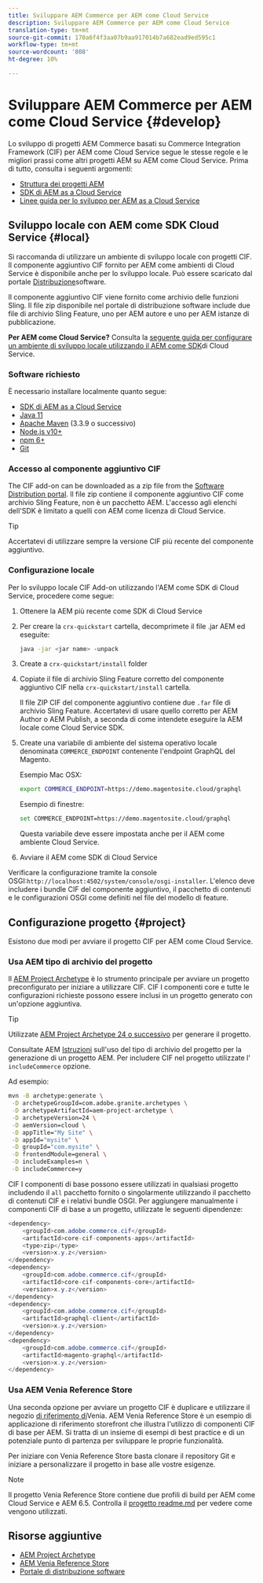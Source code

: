 ```yaml
---
title: Sviluppare AEM Commerce per AEM come Cloud Service
description: Sviluppare AEM Commerce per AEM come Cloud Service
translation-type: tm+mt
source-git-commit: 170a6f4f3aa07b9aa917014b7a682ead9ed595c1
workflow-type: tm+mt
source-wordcount: '808'
ht-degree: 10%

---
```



# Sviluppare AEM Commerce per AEM come Cloud Service {#develop}

Lo sviluppo di progetti AEM Commerce basati su Commerce Integration Framework (CIF) per AEM come Cloud Service segue le stesse regole e le migliori prassi come altri progetti AEM su AEM come Cloud Service. Prima di tutto, consulta i seguenti argomenti:

- [Struttura dei progetti AEM](https://docs.adobe.com/content/help/it-IT/experience-manager-cloud-service/implementing/developing/aem-project-content-package-structure.html)
- [SDK di AEM as a Cloud Service](https://docs.adobe.com/content/help/en/experience-manager-cloud-service/implementing/developing/aem-as-a-cloud-service-sdk.html)
- [Linee guida per lo sviluppo per AEM as a Cloud Service](https://docs.adobe.com/content/help/it-IT/experience-manager-cloud-service/implementing/developing/development-guidelines.html)

## Sviluppo locale con AEM come SDK Cloud Service {#local}

Si raccomanda di utilizzare un ambiente di sviluppo locale con progetti CIF. Il componente aggiuntivo CIF fornito per AEM come ambienti di Cloud Service è disponibile anche per lo sviluppo locale. Può essere scaricato dal portale [Distribuzione](https://experience.adobe.com/#/downloads/content/software-distribution/it/aemcloud.html)software.

Il componente aggiuntivo CIF viene fornito come archivio delle funzioni Sling. Il file zip disponibile nel portale di distribuzione software include due file di archivio Sling Feature, uno per AEM autore e uno per AEM istanze di pubblicazione.

**Per AEM come Cloud Service?** Consulta la [seguente guida per configurare un ambiente di sviluppo locale utilizzando il AEM come SDK](https://docs.adobe.com/content/help/en/experience-manager-learn/cloud-service/local-development-environment-set-up/overview.html)di Cloud Service.

### Software richiesto

È necessario installare localmente quanto segue:

- [SDK di AEM as a Cloud Service](https://docs.adobe.com/content/help/en/*experience-manager-learn/cloud-service/local-development-environment-set-up/aem-runtime.html#download-the-aem-as-a-cloud-service-sdk)
- [Java 11](https://downloads.experiencecloud.adobe.com/content/software-distribution/en/general.html)
- [Apache Maven](https://maven.apache.org/) (3.3.9 o successivo)
- [Node.js v10+](https://nodejs.org/en/)
- [npm 6+](https://www.npmjs.com/)
- [Git](https://git-scm.com/)

### Accesso al componente aggiuntivo CIF

The CIF add-on can be downloaded as a zip file from the [Software Distribution portal](https://experience.adobe.com/#/downloads/content/software-distribution/it/aemcloud.html). Il file zip contiene il componente aggiuntivo CIF come archivio Sling Feature, non è un pacchetto AEM. L&#39;accesso agli elenchi dell&#39;SDK è limitato a quelli con AEM come licenza di Cloud Service.

>[!TIP]
>
>Accertatevi di utilizzare sempre la versione CIF più recente del componente aggiuntivo.

### Configurazione locale

Per lo sviluppo locale CIF Add-on utilizzando l&#39;AEM come SDK di Cloud Service, procedere come segue:

1. Ottenere la AEM più recente come SDK di Cloud Service
2. Per creare la `crx-quickstart` cartella, decomprimete il file .jar AEM ed eseguite:

   ```bash
   java -jar <jar name> -unpack
   ```

3. Create a `crx-quickstart/install` folder
4. Copiate il file di archivio Sling Feature corretto del componente aggiuntivo CIF nella `crx-quickstart/install` cartella.

   Il file ZIP CIF del componente aggiuntivo contiene due `.far` file di archivio Sling Feature. Accertatevi di usare quello corretto per AEM Author o AEM Publish, a seconda di come intendete eseguire la AEM locale come Cloud Service SDK.

5. Create una variabile di ambiente del sistema operativo locale denominata `COMMERCE_ENDPOINT` contenente l&#39;endpoint GraphQL del Magento.

   Esempio Mac OSX:

   ```bash
   export COMMERCE_ENDPOINT=https://demo.magentosite.cloud/graphql
   ````

   Esempio di finestre:

   ```bash
   set COMMERCE_ENDPOINT=https://demo.magentosite.cloud/graphql
   ````

   Questa variabile deve essere impostata anche per il AEM come ambiente Cloud Service.

6. Avviare il AEM come SDK di Cloud Service

Verificare la configurazione tramite la console OSGI:`http://localhost:4502/system/console/osgi-installer`. L&#39;elenco deve includere i bundle CIF del componente aggiuntivo, il pacchetto di contenuti e le configurazioni OSGI come definiti nel file del modello di feature.

## Configurazione progetto {#project}

Esistono due modi per avviare il progetto CIF per AEM come Cloud Service.

### Usa AEM tipo di archivio del progetto

Il [AEM Project Archetype](https://github.com/adobe/aem-project-archetype) è lo strumento principale per avviare un progetto preconfigurato per iniziare a utilizzare CIF. CIF I componenti core e tutte le configurazioni richieste possono essere inclusi in un progetto generato con un&#39;opzione aggiuntiva.

>[!TIP]
>
>Utilizzate [AEM Project Archetype 24 o successivo](https://github.com/adobe/aem-project-archetype/releases) per generare il progetto.

Consultate AEM [Istruzioni](https://github.com/adobe/aem-project-archetype#usage) sull&#39;uso del tipo di archivio del progetto per la generazione di un progetto AEM. Per includere CIF nel progetto utilizzate l&#39; `includeCommerce` opzione.

Ad esempio:

```bash
mvn -B archetype:generate \
 -D archetypeGroupId=com.adobe.granite.archetypes \
 -D archetypeArtifactId=aem-project-archetype \
 -D archetypeVersion=24 \
 -D aemVersion=cloud \
 -D appTitle="My Site" \
 -D appId="mysite" \
 -D groupId="com.mysite" \
 -D frontendModule=general \
 -D includeExamples=n \
 -D includeCommerce=y
```

CIF I componenti di base possono essere utilizzati in qualsiasi progetto includendo il `all` pacchetto fornito o singolarmente utilizzando il pacchetto di contenuti CIF e i relativi bundle OSGI. Per aggiungere manualmente i componenti CIF di base a un progetto, utilizzate le seguenti dipendenze:

```java
<dependency>
    <groupId>com.adobe.commerce.cif</groupId>
    <artifactId>core-cif-components-apps</artifactId>
    <type>zip</type>
    <version>x.y.z</version>
</dependency>
<dependency>
    <groupId>com.adobe.commerce.cif</groupId>
    <artifactId>core-cif-components-core</artifactId>
    <version>x.y.z</version>
</dependency>
<dependency>
    <groupId>com.adobe.commerce.cif</groupId>
    <artifactId>graphql-client</artifactId>
    <version>x.y.z</version>
</dependency>
<dependency>
    <groupId>com.adobe.commerce.cif</groupId>
    <artifactId>magento-graphql</artifactId>
    <version>x.y.z</version>
</dependency>
```

### Usa AEM Venia Reference Store

Una seconda opzione per avviare un progetto CIF è duplicare e utilizzare il negozio [di riferimento di](https://github.com/adobe/aem-cif-guides-venia)Venia. AEM Venia Reference Store è un esempio di applicazione di riferimento storefront che illustra l&#39;utilizzo di componenti CIF di base per AEM. Si tratta di un insieme di esempi di best practice e di un potenziale punto di partenza per sviluppare le proprie funzionalità.

Per iniziare con Venia Reference Store basta clonare il repository Git e iniziare a personalizzare il progetto in base alle vostre esigenze.

>[!NOTE]
>
>Il progetto Venia Reference Store contiene due profili di build per AEM come Cloud Service e AEM 6.5. Controlla il [progetto readme.md](https://github.com/adobe/aem-cif-guides-venia/blob/main/README.md) per vedere come vengono utilizzati.

## Risorse aggiuntive

- [AEM Project Archetype](https://github.com/adobe/aem-project-archetype)
- [AEM Venia Reference Store](https://github.com/adobe/aem-cif-guides-venia)
- [Portale di distribuzione software](https://experience.adobe.com/#/downloads/content/software-distribution/it/aemcloud.html)
